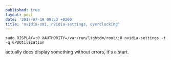 ```yaml
---
published: true
layout: post
date: '2017-07-19 09:53 +0200'
title: 'nvidia-smi, nvidia-settings, overclocking'
---
```

    sudo DISPLAY=:0 XAUTHORITY=/var/run/lightdm/root/:0 nvidia-settings -t -q GPUUtilization

actually does display something without errors, it's a start.

